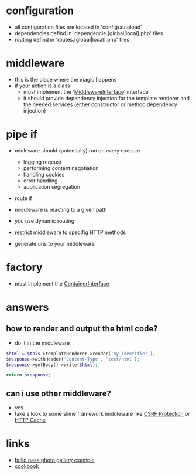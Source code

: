 # configuration

* all configuration files are located in 'config/autoload'
* dependencies defind in 'dependencie.[global|local].php' files
* routing defind in 'routes.[global|local].php' files

# middleware

* this is the place where the magic happens
* if your action is a class
    * must implement the '[MiddlewareInterface](https://github.com/zendframework/zend-stratigility/blob/master/src/MiddlewareInterface.php)' interface
    * it should provide dependency injection for the template renderer and the needed services (either constructor or method dependency injection)

# pipe if

* midleware should (potentially) run on every execute
    * logging reqeust
    * performing content negotiation
    * handling cookies
    * error handling
    * application segregation

* route if

* middleware is reacting to a given path
* you use dynamic routing
* restrict middleware to specifig HTTP methods
* generate uris to your middleware

# factory

* must implement the [ContainerInterface](https://github.com/container-interop/container-interop/blob/master/src/Interop/Container/ContainerInterface.php)

# answers

## how to render and output the html code?

* do it in the middleware

```php
$html = $this->templateRenderer->render('my_identifier');
$response->withHeader('Content-Type', 'text/html');
$response->getBody()->write($html);

return $response;
```

## can i use other middleware?

* yes
* take a look to some slime framework middleware like [CSRF Protection](https://github.com/slimphp/Slim-Csrf) or [HTTP Cache](https://github.com/slimphp/Slim-HttpCache)

# links

* [build nasa photo gallery example](http://www.sitepoint.com/build-nasa-photo-gallery-zend-expressive/)
* [cookbook](https://github.com/zendframework/zend-expressive/tree/master/doc/book/cookbook)
